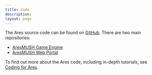 ```yaml
---
title: Code
description: 
layout: page
---
```


The Ares source code can be found on [GitHub](https://github.com/AresMUSH).  There are two main repositories:

* [AresMUSH Game Engine](https://github.com/AresMUSH/aresmush)
* [AresMUSH Web Portal](https://github.com/AresMUSH/ares-webportal)

To find out more about the Ares code, including in-depth tutorials, see [Coding for Ares](/tutorials/code).